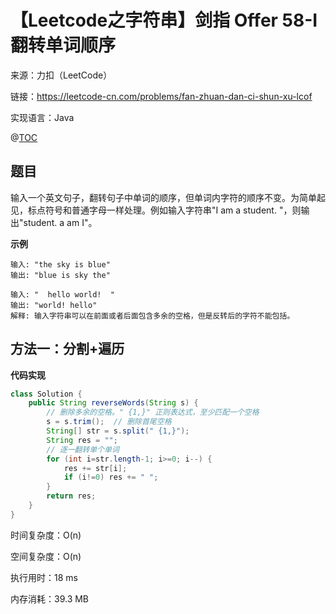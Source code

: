 # 【Leetcode之字符串】剑指 Offer 58-I 翻转单词顺序

来源：力扣（LeetCode）

链接：https://leetcode-cn.com/problems/fan-zhuan-dan-ci-shun-xu-lcof

实现语言：Java

@[TOC](目录)

##  题目

输入一个英文句子，翻转句子中单词的顺序，但单词内字符的顺序不变。为简单起见，标点符号和普通字母一样处理。例如输入字符串"I am a student. "，则输出"student. a am I"。

**示例**

```
输入: "the sky is blue"
输出: "blue is sky the"

输入: "  hello world!  "
输出: "world! hello"
解释: 输入字符串可以在前面或者后面包含多余的空格，但是反转后的字符不能包括。
```

## 方法一：分割+遍历

**代码实现**

```java
class Solution {
    public String reverseWords(String s) {
        // 删除多余的空格。" {1,}" 正则表达式，至少匹配一个空格 
        s = s.trim();  // 删除首尾空格
        String[] str = s.split(" {1,}");
        String res = "";
        // 逐一翻转单个单词
        for (int i=str.length-1; i>=0; i--) {
            res += str[i];
            if (i!=0) res += " ";
        }   
        return res;
    }
}
```

时间复杂度：O(n)	

空间复杂度：O(n)

执行用时：18 ms

内存消耗：39.3 MB
